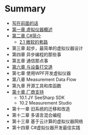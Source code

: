 # Summary

* [写在前面的话](README.md)
* [第一章 虚拟仪器概述](di-yi-zhang-xu-ni-yi-qi-gai-shu.md)
* [第二章 C\#简介](di-er-zhang-c-jian-jie.md)
  * [2.1 微软的套路](di-er-zhang-c-jian-jie/21-wei-ruan-de-tao-lu.md)
* 第三章 起步，最简单的虚拟仪器设计
* 第四章 异步编程的那些事
* 第五章 通信那点事
* [第六章 与设备打交道](di-liu-zhang-yu-she-bei-da-jiao-dao.md)
* 第七章 使用WPF开发虚拟仪器
* 第八章 Measurement Data Flow
* 第九章 开源工具和库函数
* [第十章 厂商支持](di-shi-zhang-chang-shang-zhi-chi.md)
  * 10.1 JY SeeSharp SDK
  * 10.2 Measurement Studio
* 第十一章 旧系统的迁移和改造
* 第十二章 多语言混合编程
* 第十三章 基于云计算的虚拟仪器网络
* 第十四章 C\#虚拟仪器开发最佳实践

